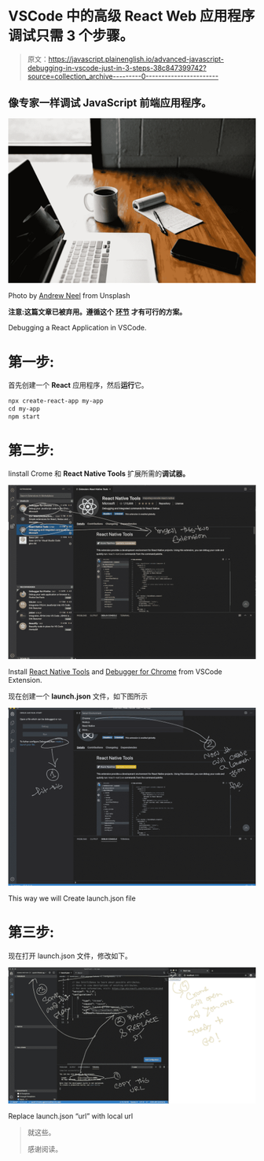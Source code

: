 # VSCode 中的高级 React Web 应用程序调试只需 3 个步骤。

> 原文：<https://javascript.plainenglish.io/advanced-javascript-debugging-in-vscode-just-in-3-steps-38c847399742?source=collection_archive---------0----------------------->

## 像专家一样调试 JavaScript 前端应用程序。

![](img/2b270f7c42b791b18ebccfd19b09fe3a.png)

Photo by [Andrew Neel](https://unsplash.com/@andrewtneel) from Unsplash

**注意:这篇文章已被弃用。遵循这个** [**环节**](/debugger-for-chrome-is-dead-4f2c1175c26c?sk=02c5ef93457dd2d4b9e50e90a530af7e) **才有可行的方案。**

Debugging a React Application in VSCode.

# 第一步:

首先创建一个 **React** 应用程序，然后**运行**它。

```
npx create-react-app my-app
cd my-app
npm start
```

# 第二步:

Iinstall Crome 和 **React Native Tools** 扩展所需的**调试器。**

![](img/d798f3a67d34866a7ec4fa67d3edd079.png)

Install [React Native Tools](https://marketplace.visualstudio.com/items?itemName=msjsdiag.vscode-react-native) and [Debugger for Chrome](https://marketplace.visualstudio.com/items?itemName=msjsdiag.debugger-for-chrome) from VSCode Extension.

现在创建一个 **launch.json** 文件，如下图所示

![](img/d5a52b71e81370ab8dfe947acd4844bd.png)

This way we will Create launch.json file

# 第三步:

现在打开 launch.json 文件，修改如下。

![](img/a900cdae3018afce9ee6e62129b20ff4.png)

Replace launch.json “url” with local url

> 就这些。
> 
> 感谢阅读。